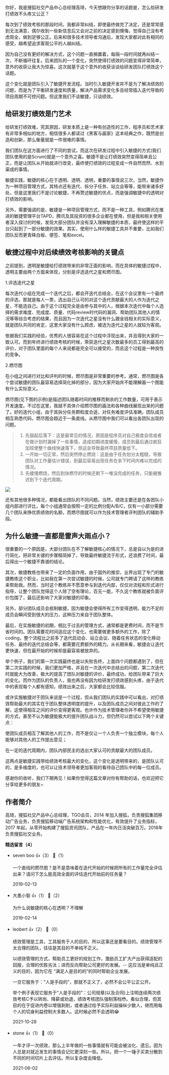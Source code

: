 你好，我是搜狐社交产品中心总经理高琦，今天想跟你分享的话题是，怎么给研发打绩效不头疼又公正？

每次到了绩效考核的那段时间，我都非常纠结，即使最终做完了决定，还是常常感到无法满意，偶尔收到一些新信息后又会对之前的决定感到懊悔，觉得自己没有考虑周全，做到足够公正。后来和很多技术领导者沟通后，发现大家都对此有相同的感受，越希望追求客观公平的人越纠结。

因为自己没有更好的解决方式，这个问题一直搁置着，每隔一段时间就再纠结一次，不断循环往复。后来团队的一个变化，突然使得打绩效的问题变得非常简单，意外的收获让我大为惊喜。这次就基于这个意外的收获谈谈给研发团队打绩效这个话题。

这个变化就是团队引入了敏捷开发流程。当时引入敏捷开发并不是为了解决绩效的问题，而是为了平衡研发速度和质量，解决产品需求变化多且经常插入迭代导致的项目周期不可控问题。但这里我们不谈敏捷，只谈绩效。

## 给研发打绩效是门艺术

给研发打绩效难，究其原因，研发本质上是一种有创造性的工作，程序员和艺术家有非常多相似的地方，相信很多人都读过《黑客与画家》这本经典之作，既然是创造和创新，那么衡量就是一件很难的事情。

我们团队在这方面进行了不同的尝试，而这次在研发过程中引入敏捷的方式(我们团队使用的是Scrum)就是一个意外之喜。敏捷不是让打绩效突然变得简单且公正，而是让团队从开始就进行改变，最终使打绩效的过程变成一件自然而然、水到渠成的事情。

敏捷实践，敏捷的核心在于透明、透明、透明，重要的事情说三次，当然，敏捷作为一种项目管理方式，其特点还有迭代、拆分子任务、站立会等等，能带来诸多好处，但是这里我们不是讨论敏捷，不再赘述敏捷的优点，而是强调敏捷中的透明对打绩效的影响。

另外，需要强调的是，敏捷是一种项目管理方式，而不是一种工具，例如腾讯在推进的敏捷管理平台TAPD，腾讯及其投资的很多企业都在使用，但是我和相关使用者深入探讨的时候，发现大部分团队并没有深入理解敏捷的本质，最终使这样的平台只起到了一部分敏捷的效果。其实，使用什么样的敏捷工具并不重要，比如我们团队反而更青睐白板、便签、笔和excel。

## 敏捷过程中对后续绩效考核影响的关键点

之前提到，透明是敏捷给打绩效带来的非常正面的影响，而在具体的敏捷过程中，透明主要由两个方面来体现，分别是评选迭代之星和燃尽图。

1.评选迭代之星

每次迭代小组在完成一个迭代之后，都会开迭代总结会，在这个会议里有一个最终的评选，那就是每人一票，选出自己认可的对这个迭代贡献最大的人作为迭代之星，不能选自己。由于这个过程完全是由参与其中的人，根据本次迭代中每个人选择的需求难度、完成度、质量、代码review时代码的漏洞、帮助团队其他人的情况等等综合考虑的结果，而且因为一次迭代之星没有什么跟金钱相关的实际意义，就是团队共同的肯定，这里大家没有什么顾虑，被选为迭代之星的人就较为客观。

依据我们实践的经验，优秀的人很容易在这个过程中浮现出来，并且得到大家的一致认可。而到年终进行绩效考核的时候，荣获迭代之星次数最多的员工得到最高的评价，对于团队里面的每个人来说都是完全可以接受的，而且这个过程是一种良性的竞争。

2.燃尽图

在小组之间进行对比和评判的时候，燃尽图是非常重要的参考。通常，燃尽图是各个尝试敏捷的团队最容易选择简化掉的部分，因为大家开始并不能理解画一个图能有什么实际意义。

燃尽图(见下图的示例)是描述团队随着时间的推移而剩余的工作数量，可用于表示开发速度。不过在这里，我就不具体介绍燃尽图的画法和各种曲线展现出来的问题了。好的迭代小组，由于其拆分任务颗粒度合适，对任务难度评估准确，团队成员相互熟悉代码，燃尽图会趋近于一条直线。从燃尽图中我们可以看出各团队出现的问题。

> 1. 先鼓起后落下：这是最常见的情况，原因是程序员对自己极度自信或者在做计划时漏掉了一些事情，造成初期进度缓慢，成员到最后通过疯狂加班使整个曲线快速落下，但这会导致最终项目质量低下。
> 2. 一开始一切正常，然后突然停止燃烧：这是由于任务划分太粗糙，导致团队对工作量估计错误，到最后容易出现任务在余下时间内难以完成的情况。
> 3. 先缓慢燃烧，然后到快燃尽的时候还剩下一堆没完成的任务，只能被推迟到下个迭代周期。

![](https://static001.geekbang.org/resource/image/2b/ec/2bb7de7aca893dbb809f13ea366b51ec.jpg?wh=531%2A380)

还有其他很多种情况，都能看出团队的不同问题。当然，绩效主要还是在各团队小组内部进行评比，每个小组通常会按照一定的比例分配A/B/C，仅有一小部分需要几个团队来挣优质绩效的名额，而燃尽图就可以作为技术管理者评判团队的辅助手段。

## 为什么敏捷一直都是雷声大雨点小？

很重要的一个原因是，大部分团队在不了解敏捷核心的情况下，总是自以为是的进行简化，把非常关键的步骤精简掉了，导致最终敏捷流于形式，还浪费了时间，最后得出一个敏捷不靠谱的结论。

其次，敏捷教练也带来了一定的负面作用，由于国外的推崇，业界出现了专门的敏捷教练这个职业，比如我在第一次尝试敏捷的时候，公司就专门聘请了这样的教练来帮助我。然而，当时这个教练并不愿意参与到迭代内部，仅仅对流程和形式进行指导，让整个团队觉得这个人除了空有理论，百无一能，不久这个教练就被负面评价包围了，最后还影响了大家对敏捷的印象。

另外，部分团队成员会抵制敏捷，因为敏捷会使得所有工作变得透明，能力不足的成员会瞬间受到很大的压力，这种压力来自于团队整体。

最后，在实施敏捷的初期，相比于过去的管理方式，通常都是更费时间，而不是节省时间的。团队需要花时间适应这个变化，也需要做更多额外的工作，除了coding，整个流程比之前多了迭代启动会、站立会议、随着任务状态的变化移动任务、最终的迭代总结会等，都需要花费额外的精力。从长期来看，敏捷会让迭代更快速，但在最开始的时候却是最容易被放弃的。

举个例子，我们的第一次实践最终也是以失败告终，上面四个问题都遇到了，但在第二次实践的时候，我们更加严格，并且在一次迭代中总结出的问题，第二次迭代时就能大为改善，极大的提高了团队对敏捷的评价，最终成功，给团队带来了巨大的变化。而作为团队的负责人，我也再没有因为给研发打绩效感到头疼，由于迭代中的表现每个人都有感知，绩效出来之后，大家都会比较信服。

或许实施敏捷对于团队来说是一个过程，但从我们团队的实践中可以看出，对打绩效帮助最大的其实在于团队整体透明度的提升，以及团队成员之间对彼此工作的了解，这使得相互之间的评价变得更客观。也许作为技术管理者你并不希望使用敏捷的方式，甚至不认为敏捷能极大的提升团队战斗力，但仍然可以尝试以下两个关键点：

使团队成员相互了解其他人的工作，而不是仅让一个人负责一个独立模块，每个人能够对其他人的工作提出意见；

在一定的迭代周期内，团队内部民主的选出大家认可的贡献最大的团队成员。

这两点是敏捷实践带给绩效考核最大的变化，这个变化是透明带来的，是团队认可的，是多维度的，也可以让技术领导者更加客观的看待自己团队中的每一位成员。

感谢你的收听，我们下期再见！如果你觉得这篇文章对你有帮助的话，也欢迎把它分享给更多的朋友~

## 作者简介

高琦，搜狐社交产品中心总经理，TGO会员，2014 年加入搜狐，负责搜狐集团移动广告业务，负责搜狐移动端广告系统架构和性能优化，有效提升了业务指标，2017 年起，从零开始构建了搜狐资讯团队，产品在一年内日活突破百万。2018年负责搜狐社交业务。
<div><strong>精选留言（4）</strong></div><ul>
<li><span>seven boo</span> 👍（3） 💬（1）<p>一个直线的燃尽图？是不是意味着在迭代开始的时候把所有的工作量完全评估出来？请问下怎么能高效全面的评估迭代开始前的任务量？</p>2019-02-13</li><br/><li><span>大愚小智</span> 👍（1） 💬（2）<p>为什么说敏捷的核心在透明？不理解</p>2019-02-14</li><br/><li><span>leobert</span> 👍（2） 💬（0）<p>绩效管理是工具，工具服务于人的目的，所以这事还是要看目的。绩效管理不太合理的团队，往往是其目的不单纯不正义。

以绩效管理的方式，帮助员工更好的规划工作，激励员工扩大产出获得适配的回报，合理的优胜劣汰；进而反向帮助公司更好的发展。-- 这应当是单纯且正义的目的，因为它在 “满足人是目的的”的同时帮助企业发展。

一旦它服务于：“人是手段的”，那就不正义了，必然不会公平公正公开。

举个例子表现它服务于“人是手段的”：公司规章(以及合同)上注明连续两次绩效考核C予以转岗、降薪或劝退，绩效考核团队强制落档😳。看似合理，但其目的在于促进内卷以增强剥削，或者通过给予实际利益操纵少数人，继而用每个人的切身利益控制大多数人。这时候必然不会透明😂</p>2021-10-28</li><br/><li><span>stone</span> 👍（1） 💬（0）<p> 一年才评一次绩效，那么上半年做的一些事情就有可能会被淡化、遗忘。因为人总是对就近发生的事情会记忆更深刻一些。所以，把一个一锤子买卖分散到不同的时间切片上去评估。所以复杂度会降低。</p>2021-06-02</li><br/>
</ul>